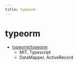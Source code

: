 ```yaml
---
title: typeorm
---
```


# typeorm

- [typeorm/typeorm](https://github.com/typeorm/typeorm)
  - MIT, Typescript
  - DataMapper, ActiveRecord
